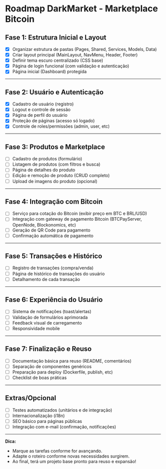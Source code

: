 # Roadmap DarkMarket - Marketplace Bitcoin

## Fase 1: Estrutura Inicial e Layout
- [x] Organizar estrutura de pastas (Pages, Shared, Services, Models, Data)
- [x] Criar layout principal (MainLayout, NavMenu, Header, Footer)
- [x] Definir tema escuro centralizado (CSS base)
- [x] Página de login funcional (com validação e autenticação)
- [x] Página inicial (Dashboard) protegida

---

## Fase 2: Usuário e Autenticação
- [x] Cadastro de usuário (registro)
- [x] Logout e controle de sessão
- [x] Página de perfil do usuário
- [x] Proteção de páginas (acesso só logado)
- [x] Controle de roles/permissões (admin, user, etc)

---

## Fase 3: Produtos e Marketplace
- [ ] Cadastro de produtos (formulário)
- [ ] Listagem de produtos (com filtros e busca)
- [ ] Página de detalhes do produto
- [ ] Edição e remoção de produto (CRUD completo)
- [ ] Upload de imagens do produto (opcional)

---

## Fase 4: Integração com Bitcoin
- [ ] Serviço para cotação do Bitcoin (exibir preço em BTC e BRL/USD)
- [ ] Integração com gateway de pagamento Bitcoin (BTCPayServer, OpenNode, Blockonomics, etc)
- [ ] Geração de QR Code para pagamento
- [ ] Confirmação automática de pagamento

---

## Fase 5: Transações e Histórico
- [ ] Registro de transações (compra/venda)
- [ ] Página de histórico de transações do usuário
- [ ] Detalhamento de cada transação

---

## Fase 6: Experiência do Usuário
- [ ] Sistema de notificações (toast/alertas)
- [ ] Validação de formulários aprimorada
- [ ] Feedback visual de carregamento
- [ ] Responsividade mobile

---

## Fase 7: Finalização e Reuso
- [ ] Documentação básica para reuso (README, comentários)
- [ ] Separação de componentes genéricos
- [ ] Preparação para deploy (Dockerfile, publish, etc)
- [ ] Checklist de boas práticas

---

## Extras/Opcional
- [ ] Testes automatizados (unitários e de integração)
- [ ] Internacionalização (i18n)
- [ ] SEO básico para páginas públicas
- [ ] Integração com e-mail (confirmação, notificações)

---

**Dica:**  
- Marque as tarefas conforme for avançando.
- Adapte o roteiro conforme novas necessidades surgirem.
- Ao final, terá um projeto base pronto para reuso e expansão!